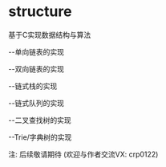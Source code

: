 # structure
基于C实现数据结构与算法

--单向链表的实现 

--双向链表的实现

--链式栈的实现

--链式队列的实现

--二叉查找树的实现

--Trie/字典树的实现

注: 后续敬请期待
(欢迎与作者交流VX: crp0122)
